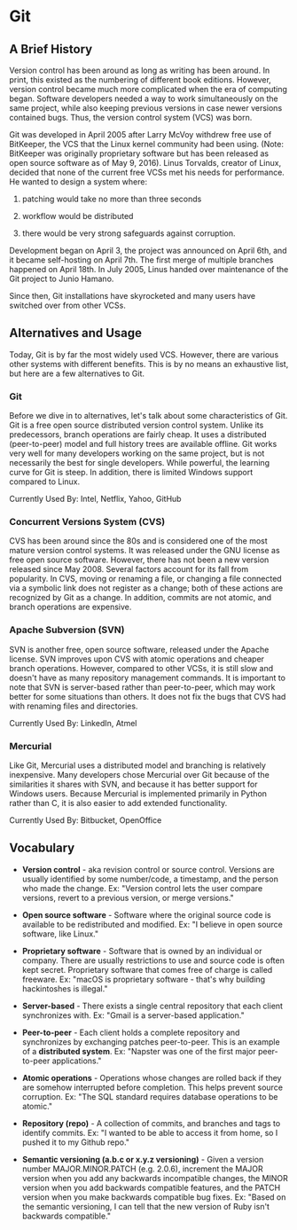 # Git

## A Brief History

Version control has been around as long as writing has been around. In print,
this existed as the numbering of different book editions. However, version
control became much more complicated when the era of computing began. Software
developers needed a way to work simultaneously on the same project, while also
keeping previous versions in case newer versions contained bugs. Thus, the
version control system (VCS) was born.

Git was developed in April 2005 after Larry McVoy withdrew free use of
BitKeeper, the VCS that the Linux kernel community had been using. (Note:
BitKeeper was originally proprietary software but has been released as open
source software as of May 9, 2016). Linus Torvalds, creator of Linux, decided
that none of the current free VCSs met his needs for performance. He wanted to
design a system where:

1. patching would take no more than three seconds

1. workflow would be distributed

1. there would be very strong safeguards against corruption. 

Development began on April 3, the project was announced on April 6th, and it
became self-hosting on April 7th. The first merge of multiple branches happened
on April 18th. In July 2005, Linus handed over maintenance of the Git project
to Junio Hamano.

Since then, Git installations have skyrocketed and many users have switched
over from other VCSs.

## Alternatives and Usage

Today, Git is by far the most widely used VCS. However, there are various other
systems with different benefits. This is by no means an exhaustive list, but
here are a few alternatives to Git.

### Git

Before we dive in to alternatives, let's talk about some characteristics of
Git. Git is a free open source distributed version control system. Unlike its
predecessors, branch operations are fairly cheap. It uses a distributed
(peer-to-peer) model and full history trees are available offline. Git works
very well for many developers working on the same project, but is not
necessarily the best for single developers. While powerful, the learning curve
for Git is steep. In addition, there is limited Windows support compared to
Linux.

Currently Used By: Intel, Netflix, Yahoo, GitHub

### Concurrent Versions System (CVS)

CVS has been around since the 80s and is considered one of the most mature
version control systems. It was released under the GNU license as free open
source software. However, there has not been a new version released since May
2008. Several factors account for its fall from popularity. In CVS, moving or
renaming a file, or changing a file connected via a symbolic link does not
register as a change; both of these actions are recognized by Git as a change.
In addition, commits are not atomic, and branch operations are expensive.

### Apache Subversion (SVN)

SVN is another free, open source software, released under the Apache license.
SVN improves upon CVS with atomic operations and cheaper branch operations.
However, compared to other VCSs, it is still slow and doesn't have as many
repository management commands. It is important to note that SVN is
server-based rather than peer-to-peer, which may work better for some
situations than others. It does not fix the bugs that CVS had with renaming
files and directories.

Currently Used By: LinkedIn, Atmel

### Mercurial

Like Git, Mercurial uses a distributed model and branching is relatively
inexpensive. Many developers chose Mercurial over Git because of the
similarities it shares with SVN, and because it has better support for Windows
users. Because Mercurial is implemented primarily in Python rather than C, it
is also easier to add extended functionality.

Currently Used By: Bitbucket, OpenOffice

<!-- ### Perforce Helix (Perforce) -->

## Vocabulary

+ **Version control** - aka revision control or source control. Versions are
usually identified by some number/code, a timestamp, and the person who made
the change. 
Ex: "Version control lets the user compare versions, revert to a
previous version, or merge versions."

+ **Open source software** - Software where the original source code is
available to be redistributed and modified.
Ex: "I believe in open source software, like Linux."

+ **Proprietary software** - Software that is owned by an individual or
company. There are usually restrictions to use and source code is often kept
secret. Proprietary software that comes free of charge is called freeware. 
Ex: "macOS is proprietary software - that's why building hackintoshes is
illegal."

+ **Server-based** - There exists a single central repository that each client
synchronizes with.
Ex: "Gmail is a server-based application."

+ **Peer-to-peer** - Each client holds a complete repository and synchronizes
by exchanging patches peer-to-peer. This is an example of a **distributed
system**.
Ex: "Napster was one of the first major peer-to-peer applications."

+ **Atomic operations** - Operations whose changes are rolled back if they are
somehow interrupted before completion. This helps prevent source corruption.
Ex: "The SQL standard requires database operations to be atomic."

+ **Repository (repo)** - A collection of commits, and branches and tags to
identify commits.
Ex: "I wanted to be able to access it from home, so I pushed it to my Github
repo."

+ **Semantic versioning (a.b.c or x.y.z versioning)** - Given a version number
MAJOR.MINOR.PATCH (e.g. 2.0.6), increment the MAJOR version when you add any
backwards incompatible changes, the MINOR version when you add backwards
compatible features, and the PATCH version when you make backwards compatible
bug fixes.
Ex: "Based on the semantic versioning, I can tell that the new version of Ruby
isn't backwards compatible."

<!-- ### Sources
+ [Atlassian](https://www.atlassian.com/git/)
+ [Time Doctor](https://biz30.timedoctor.com/git-mecurial-and-cvs-comparison-of-svn-software/)
+ [Rhode Code](https://rhodecode.com/insights/version-control-systems-2016)
+ [Stack Share](https://stackshare.io/stackups/git-vs-mercurial-vs-svn)
+ [SemVer](http://semver.org/)-->
